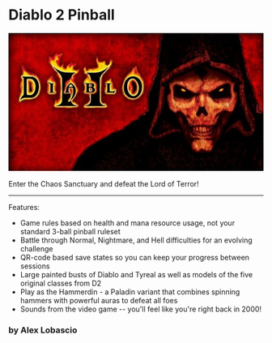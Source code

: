# Diablo 2 Pinball

![Backbox art](https://github.com/bosh/diablo2-pinball/blob/master/monitor/backbox.jpg)

Enter the Chaos Sanctuary and defeat the Lord of Terror!

------

Features:

* Game rules based on health and mana resource usage, not your standard 3-ball pinball ruleset
* Battle through Normal, Nightmare, and Hell difficulties for an evolving challenge
* QR-code based save states so you can keep your progress between sessions
* Large painted busts of Diablo and Tyreal as well as models of the five original classes from D2
* Play as the Hammerdin - a Paladin variant that combines spinning hammers with powerful auras to defeat all foes
* Sounds from the video game -- you'll feel like you're right back in 2000!

### by Alex Lobascio
